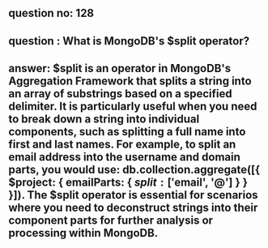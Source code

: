 
      
## question no: 128

## question : What is MongoDB's $split operator?

## answer: $split is an operator in MongoDB's Aggregation Framework that splits a string into an array of substrings based on a specified delimiter. It is particularly useful when you need to break down a string into individual components, such as splitting a full name into first and last names. For example, to split an email address into the username and domain parts, you would use: db.collection.aggregate([{ $project: { emailParts: { $split: ['$email', '@'] } } }]). The $split operator is essential for scenarios where you need to deconstruct strings into their component parts for further analysis or processing within MongoDB.
      